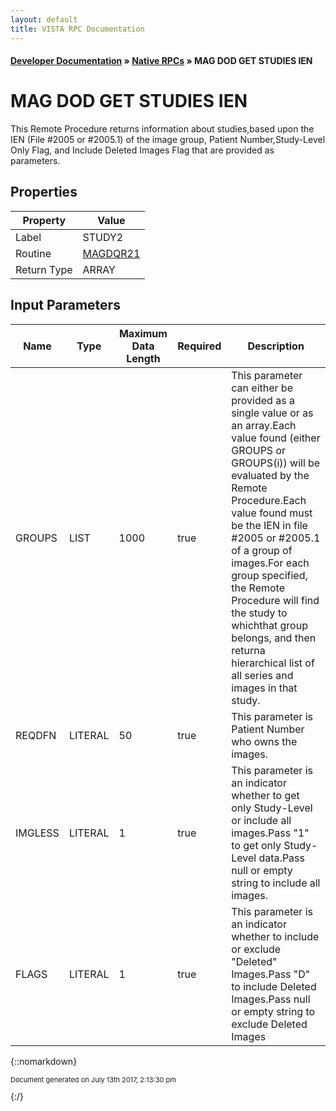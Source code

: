 ```yaml
---
layout: default
title: VISTA RPC Documentation
---
```


#### [Developer Documentation](../index) &#187; [Native RPCs](TableOfContents) &#187; MAG DOD GET STUDIES IEN<br/>
# MAG DOD GET STUDIES IEN

This Remote Procedure returns information about studies,based upon the IEN (File #2005 or #2005.1) of the image group, Patient Number,Study-Level Only Flag, and Include Deleted Images Flag that are provided as parameters.

## Properties

Property | Value
--- | ---
Label | STUDY2
Routine | [MAGDQR21](http://code.osehra.org/dox/Routine_MAGDQR21_source.html)
Return Type | ARRAY


## Input Parameters

Name | Type | Maximum Data Length | Required | Description
--- | --- | --- | --- | ---
GROUPS | LIST | 1000 | true | This parameter can either be provided as a single value or as an array.Each value found (either GROUPS or GROUPS(i)) will be evaluated by the Remote Procedure.Each value found must be the IEN in file #2005 or #2005.1 of a group of images.For each group specified, the Remote Procedure will find the study to whichthat group belongs, and then returna hierarchical list of all series and images in that study.
REQDFN | LITERAL | 50 | true | This parameter is Patient Number who owns the images.
IMGLESS | LITERAL | 1 | true | This parameter is an indicator whether to get only Study-Level or include all images.Pass &quot;1&quot; to get only Study-Level data.Pass null or empty string to include all images.
FLAGS | LITERAL | 1 | true | This parameter is an indicator whether to include or exclude &quot;Deleted&quot; Images.Pass &quot;D&quot; to include Deleted Images.Pass null or empty string to exclude Deleted Images



{::nomarkdown} <br/><p style="font-size: 11px">Document generated on July 13th 2017, 2:13:30 pm</p>{:/}